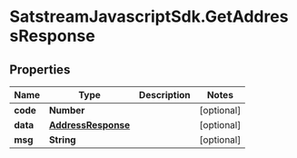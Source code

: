 # SatstreamJavascriptSdk.GetAddressResponse

## Properties
Name | Type | Description | Notes
------------ | ------------- | ------------- | -------------
**code** | **Number** |  | [optional] 
**data** | [**AddressResponse**](AddressResponse.md) |  | [optional] 
**msg** | **String** |  | [optional] 
